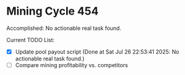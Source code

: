 # Mining Cycle 454

Accomplished: No actionable real task found.

Current TODO List:

- [x] Update pool payout script  (Done at Sat Jul 26 22:53:41 2025: No actionable real task found.)
- [ ] Compare mining profitability vs. competitors